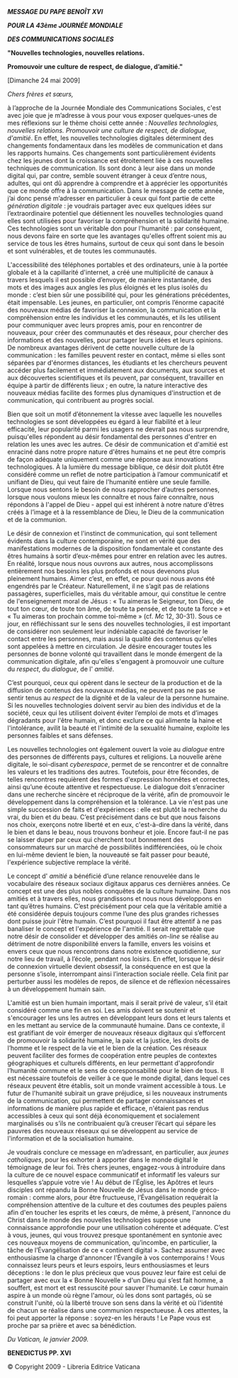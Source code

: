 ***MESSAGE DU PAPE BENOÎT XVI***

***POUR LA 43ème JOURNÉE MONDIALE***

***DES COMMUNICATIONS SOCIALES***

**"Nouvelles technologies, nouvelles relations.**

**Promouvoir une culture de respect, de dialogue, d’amitié."**

[Dimanche 24 mai 2009]

*Chers frères et sœurs,*

à l’approche de la Journée Mondiale des Communications Sociales, c'est avec joie que je m’adresse à vous pour vous exposer quelques-unes de mes réflexions sur le thème choisi cette année : *Nouvelles technologies, nouvelles relations. Promouvoir une culture de respect, de dialogue, d'amitié*. En effet, les nouvelles technologies digitales déterminent des changements fondamentaux dans les modèles de communication et dans les rapports humains. Ces changements sont particulièrement évidents chez les jeunes dont la croissance est étroitement liée à ces nouvelles techniques de communication. Ils sont donc à leur aise dans un monde digital qui, par contre, semble souvent étranger à ceux d’entre nous, adultes, qui ont dû apprendre à comprendre et à apprécier les opportunités que ce monde offre à la communication. Dans le message de cette année, j’ai donc pensé m’adresser en particulier à ceux qui font partie de cette *génération digitale* : je voudrais partager avec eux quelques idées sur l’extraordinaire potentiel que détiennent les nouvelles technologies quand elles sont utilisées pour favoriser la compréhension et la solidarité humaine. Ces technologies sont un véritable don pour l'humanité : par conséquent, nous devons faire en sorte que les avantages qu'elles offrent soient mis au service de tous les êtres humains, surtout de ceux qui sont dans le besoin et sont vulnérables, et de toutes les communautés.

L'accessibilité des téléphones portables et des ordinateurs, unie à la portée globale et à la capillarité d'internet, a créé une multiplicité de canaux à travers lesquels il est possible d’envoyer, de manière instantanée, des mots et des images aux angles les plus éloignés et les plus isolés du monde : c’est bien sûr une possibilité qui, pour les générations précédentes, était impensable. Les jeunes, en particulier, ont compris l’énorme capacité des nouveaux médias de favoriser la connexion, la communication et la compréhension entre les individus et les communautés, et ils les utilisent pour communiquer avec leurs propres amis, pour en rencontrer de nouveaux, pour créer des communautés et des réseaux, pour chercher des informations et des nouvelles, pour partager leurs idées et leurs opinions. De nombreux avantages dérivent de cette nouvelle culture de la communication : les familles peuvent rester en contact, même si elles sont séparées par d'énormes distances, les étudiants et les chercheurs peuvent accéder plus facilement et immédiatement aux documents, aux sources et aux découvertes scientifiques et ils peuvent, par conséquent, travailler en équipe à partir de différents lieux ; en outre, la nature interactive des nouveaux médias facilite des formes plus dynamiques d'instruction et de communication, qui contribuent au progrès social.

Bien que soit un motif d’étonnement la vitesse avec laquelle les nouvelles technologies se sont développées eu égard à leur fiabilité et à leur efficacité, leur popularité parmi les usagers ne devrait pas nous surprendre, puisqu'elles répondent au désir fondamental des personnes d'entrer en relation les unes avec les autres. Ce désir de communication et d'amitié est enraciné dans notre propre nature d'êtres humains et ne peut être compris de façon adéquate uniquement comme une réponse aux innovations technologiques. À la lumière du message biblique, ce désir doit plutôt être considéré comme un reflet de notre participation à l’amour communicatif et unifiant de Dieu, qui veut faire de l'humanité entière une seule famille. Lorsque nous sentons le besoin de nous rapprocher d’autres personnes, lorsque nous voulons mieux les connaître et nous faire connaître, nous répondons à l'appel de Dieu - appel qui est inhérent à notre nature d'êtres créés à l’image et à la ressemblance de Dieu, le Dieu de la communication et de la communion.

Le désir de connexion et l'instinct de communication, qui sont tellement évidents dans la culture contemporaine, ne sont en vérité que des manifestations modernes de la disposition fondamentale et constante des êtres humains à sortir d’eux-mêmes pour entrer en relation avec les autres. En réalité, lorsque nous nous ouvrons aux autres, nous accomplissons entièrement nos besoins les plus profonds et nous devenons plus pleinement humains. Aimer c’est, en effet, ce pour quoi nous avons été engendrés par le Créateur. Naturellement, il ne s’agit pas de relations passagères, superficielles, mais du véritable amour, qui constitue le centre de l'enseignement moral de Jésus : « Tu aimeras le Seigneur, ton Dieu, de tout ton cœur, de toute ton âme, de toute ta pensée, et de toute ta force » et « Tu aimeras ton prochain comme toi-même » (cf. *Mc* 12, 30-31). Sous ce jour, en réfléchissant sur le sens des nouvelles technologies, il est important de considérer non seulement leur indéniable capacité de favoriser le contact entre les personnes, mais aussi la qualité des contenus qu'elles sont appelées à mettre en circulation. Je désire encourager toutes les personnes de bonne volonté qui travaillent dans le monde émergent de la communication digitale, afin qu'elles s'engagent à promouvoir une culture du *respect*, du *dialogue*, de l' *amitié*.

C’est pourquoi, ceux qui opèrent dans le secteur de la production et de la diffusion de contenus des nouveaux médias, ne peuvent pas ne pas se sentir tenus au *respect* de la dignité et de la valeur de la personne humaine. Si les nouvelles technologies doivent servir au bien des individus et de la société, ceux qui les utilisent doivent éviter l’emploi de mots et d’images dégradants pour l'être humain, et donc exclure ce qui alimente la haine et l'intolérance, avilit la beauté et l'intimité de la sexualité humaine, exploite les personnes faibles et sans défenses.

Les nouvelles technologies ont également ouvert la voie au *dialogue* entre des personnes de différents pays, cultures et religions. La nouvelle arène digitale, le soi-disant *cyberespace*, permet de se rencontrer et de connaître les valeurs et les traditions des autres. Toutefois, pour être fécondes, de telles rencontres requièrent des formes d'expression honnêtes et correctes, ainsi qu’une écoute attentive et respectueuse. Le dialogue doit s’enraciner dans une recherche sincère et réciproque de la vérité, afin de promouvoir le développement dans la compréhension et la tolérance. La vie n'est pas une simple succession de faits et d'expériences : elle est plutôt la recherche du vrai, du bien et du beau. C’est précisément dans ce but que nous faisons nos choix, exerçons notre liberté et en eux, c'est-à-dire dans la vérité, dans le bien et dans le beau, nous trouvons bonheur et joie. Encore faut-il ne pas se laisser duper par ceux qui cherchent tout bonnement des consommateurs sur un marché de possibilités indifférenciées, où le choix en lui-même devient le bien, la nouveauté se fait passer pour beauté, l'expérience subjective remplace la vérité.

Le concept d' *amitié* a bénéficié d’une relance renouvelée dans le vocabulaire des réseaux sociaux digitaux apparus ces dernières années. Ce concept est une des plus nobles conquêtes de la culture humaine. Dans nos amitiés et à travers elles, nous grandissons et nous nous développons en tant qu’êtres humains. C’est précisément pour cela que la véritable amitié a été considérée depuis toujours comme l’une des plus grandes richesses dont puisse jouir l'être humain. C’est pourquoi il faut être attentif à ne pas banaliser le concept et l'expérience de l'amitié. Il serait regrettable que notre désir de consolider et développer des amitiés *on-line* se réalise au détriment de notre disponibilité envers la famille, envers les voisins et envers ceux que nous rencontrons dans notre existence quotidienne, sur notre lieu de travail, à l’école, pendant nos loisirs. En effet, lorsque le désir de connexion virtuelle devient obsessif, la conséquence en est que la personne s’isole, interrompant ainsi l’interaction sociale réelle. Cela finit par perturber aussi les modèles de repos, de silence et de réflexion nécessaires à un développement humain sain.

L'amitié est un bien humain important, mais il serait privé de valeur, s’il était considéré comme une fin en soi. Les amis doivent se soutenir et s'encourager les uns les autres en développant leurs dons et leurs talents et en les mettant au service de la communauté humaine. Dans ce contexte, il est gratifiant de voir émerger de nouveaux réseaux digitaux qui s’efforcent de promouvoir la solidarité humaine, la paix et la justice, les droits de l’homme et le respect de la vie et le bien de la création. Ces réseaux peuvent faciliter des formes de coopération entre peuples de contextes géographiques et culturels différents, en leur permettant d'approfondir l’humanité commune et le sens de coresponsabilité pour le bien de tous. Il est nécessaire toutefois de veiller à ce que le monde digital, dans lequel ces réseaux peuvent être établis, soit un monde vraiment accessible à tous. Le futur de l'humanité subirait un grave préjudice, si les nouveaux instruments de la communication, qui permettent de partager connaissances et informations de manière plus rapide et efficace, n'étaient pas rendus accessibles à ceux qui sont déjà économiquement et socialement marginalisés ou s’ils ne contribuaient qu’à creuser l’écart qui sépare les pauvres des nouveaux réseaux qui se développent au service de l'information et de la socialisation humaine.

Je voudrais conclure ce message en m’adressant, en particulier, aux *jeunes* *catholiques*, pour les exhorter à apporter dans le monde digital le témoignage de leur foi. Très chers jeunes, engagez-vous à introduire dans la culture de ce nouvel espace communicatif et informatif les valeurs sur lesquelles s’appuie votre vie ! Au début de l'Église, les Apôtres et leurs disciples ont répandu la Bonne Nouvelle de Jésus dans le monde gréco-romain : comme alors, pour être fructueuse, l’Évangélisation requérait la compréhension attentive de la culture et des coutumes des peuples païens afin d'en toucher les esprits et les cœurs, de même, à présent, l'annonce du Christ dans le monde des nouvelles technologies suppose une connaissance approfondie pour une utilisation cohérente et adéquate. C’est à vous, jeunes, qui vous trouvez presque spontanément en syntonie avec ces nouveaux moyens de communication, qu’incombe, en particulier, la tâche de l’Évangélisation de ce « continent digital ». Sachez assumer avec enthousiasme la charge d'annoncer l'Évangile à vos contemporains ! Vous connaissez leurs peurs et leurs espoirs, leurs enthousiasmes et leurs déceptions : le don le plus précieux que vous pouvez leur faire est celui de partager avec eux la « Bonne Nouvelle » d'un Dieu qui s’est fait homme, a souffert, est mort et est ressuscité pour sauver l'humanité. Le cœur humain aspire à un monde où règne l'amour, où les dons sont partagés, où se construit l'unité, où la liberté trouve son sens dans la vérité et où l'identité de chacun se réalise dans une communion respectueuse. À ces attentes, la foi peut apporter la réponse : soyez-en les hérauts ! Le Pape vous est proche par sa prière et avec sa bénédiction.

*Du Vatican, le janvier 2009.*

**BENEDICTUS PP. XVI**

© Copyright 2009 - Libreria Editrice Vaticana